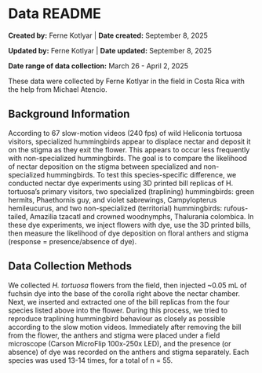 # Data README

**Created by:** Ferne Kotlyar \| **Date created:** September 8, 2025

**Updated by:** Ferne Kotlyar \| **Date updated:** September 8, 2025

**Date range of data collection:** March 26 - April 2, 2025

These data were collected by Ferne Kotlyar in the field in Costa Rica with the help from Michael Atencio.

## Background Information

According to 67 slow-motion videos (240 fps) of wild Heliconia tortuosa visitors, specialized hummingbirds appear to displace nectar and deposit it on the stigma as they exit the flower. This appears to occur less frequently with non-specialized hummingbirds. The goal is to compare the likelihood of nectar deposition on the stigma between specialized and non-specialized hummingbirds. To test this species-specific difference, we conducted nectar dye experiments using 3D printed bill replicas of H. tortuosa’s primary visitors, two specialized (traplining) hummingbirds: green hermits, Phaethornis guy, and violet sabrewings, Campylopterus hemileucurus, and two non-specialized (territorial) hummingbirds: rufous-tailed, Amazilia tzacatl and crowned woodnymphs, Thalurania colombica. In these dye experiments, we inject flowers with dye, use the 3D printed bills, then measure the likelihood of dye deposition on floral anthers and stigma (response = presence/absence of dye).
## Data Collection Methods

We collected *H. tortuosa* flowers from the field, then injected \~0.05 mL of fuchsin dye into the base of the corolla right above the nectar chamber. Next, we inserted and extracted one of the bill replicas from the four species listed above into the flower. During this process, we tried to reproduce traplining hummingbird behaviour as closely as possible according to the slow motion videos. Immediately after removing the bill from the flower, the anthers and stigma were placed under a field microscope (Carson MicroFlip 100x-250x LED), and the presence (or absence) of dye was recorded on the anthers and stigma separately. Each species was used 13-14 times, for a total of n = 55.
